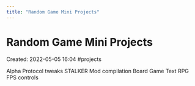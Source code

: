 ```yaml
---
title: "Random Game Mini Projects"
---
```

# Random Game Mini Projects

Created: 2022-05-05 16:04
#projects 

Alpha Protocol tweaks
STALKER Mod compilation
Board Game
Text RPG
FPS controls

